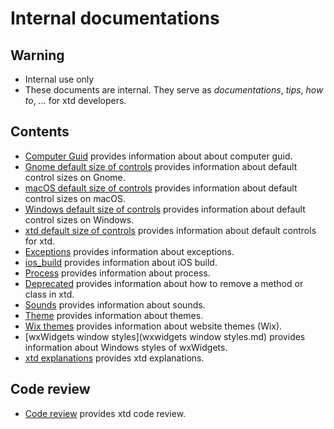 # Internal documentations

## Warning

* Internal use only
* These documents are internal. They serve as *documentations*, *tips*, *how to*, *...* for xtd developers.


## Contents

* [Computer Guid](computer_guid.md) provides information about about computer guid.
* [Gnome default size of controls](default_size_of_controls_g.md) provides information about default control sizes on Gnome.
* [macOS default size of controls](default_size_of_controls_m.md) provides information about default control sizes on macOS.
* [Windows default size of controls](default_size_of_controls_w.md) provides information about default control sizes on Windows.
* [xtd default size of controls](default_size_of_controls.md) provides information about default controls for xtd.
* [Exceptions](exceptions.txt) provides information about exceptions.
* [ios_build](ios_build.md) provides information about iOS build.
* [Process](process.md) provides information about process.
* [Deprecated](deprecated.md) provides information about how to remove a method or class in xtd.
* [Sounds](sounds.md) provides information about sounds.
* [Theme](theme.md) provides information about themes.
* [Wix themes](wix_themes.md) provides information about website themes (Wix).
* [wxWidgets window styles](wxwidgets window styles.md) provides information about Windows styles of wxWidgets.
* [xtd explanations](xtd_explanations.md) provides xtd explanations.

## Code review

* [Code review](code_review) provides xtd code review.

